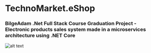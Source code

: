 # TechnoMarket.eShop


### BilgeAdam .Net Full Stack Course Graduation Project - Electronic products sales system made in a microservices architecture using .NET Core


![alt text](https://i.ibb.co/z6RGwdk/project-architecture.jpg)
